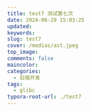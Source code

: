 ```yaml
---
title: test7 测试第七次
date: 2024-06-29 15:03:25
updated:
keywords:
slug: test7
cover: /medias/ast.jpeg
top_image:
comments: false
maincolor:
categories:
  - 后端开发
tags:
  - glibc
typora-root-url: ./test7
---
```

